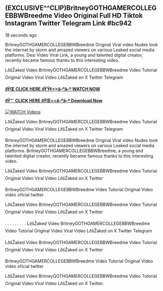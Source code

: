 ## (EXCLUSIVE^^CLIP)BritneyGOTHGAMERCOLLEGEBBWBreedme Video Original Full HD Tiktok Instagram Twitter Telegram Link #bc942

18 seconds ago

BritneyGOTHGAMERCOLLEGEBBWBreedme Original Viral video Nudes took the internet by storm and amazed viewers on various Leaked social media platforms. Desi Video Viral Link, a young and talented digital creator, recently became famous thanks to this interesting video.

LðšŽaked Video BritneyGOTHGAMERCOLLEGEBBWBreedme Video Tutorial Original Video Viral Video LðšŽaked on X Twitter Telegram

**[ðŸŒ CLICK HERE ðŸŸ¢==â–ºâ–º WATCH NOW](https://clips-mediaa.blogspot.com/2025/02/video-viral-download.html)**

**[ðŸ”´ CLICK HERE ðŸŒ==â–ºâ–º Download Now](https://clips-mediaa.blogspot.com/2025/02/video-viral-download.html)**

[![WATCH Videos](https://i.imgur.com/dJHk4Zq.gif)](https://clips-mediaa.blogspot.com/2025/02/video-viral-download.html)

LðšŽaked Video BritneyGOTHGAMERCOLLEGEBBWBreedme Video Tutorial Original Video Viral Video LðšŽaked on X Twitter Telegram

BritneyGOTHGAMERCOLLEGEBBWBreedme Original Viral video Nudes took the internet by storm and amazed viewers on various Leaked social media platforms. BritneyGOTHGAMERCOLLEGEBBWBreedme, a young and talented digital creator, recently became famous thanks to this interesting video.

LðšŽaked Video BritneyGOTHGAMERCOLLEGEBBWBreedme Video Tutorial Original Video Viral Video LðšŽaked on X Twitter

BritneyGOTHGAMERCOLLEGEBBWBreedme Video Tutorial Original Video video oficial twitter

LðšŽaked Video BritneyGOTHGAMERCOLLEGEBBWBreedme Video Tutorial Original Video Viral Video LðšŽaked on X Twitter

. . . . . . . . . LðšŽaked Video BritneyGOTHGAMERCOLLEGEBBWBreedme Video Tutorial Original Video Viral Video LðšŽaked on X Twitter Telegram

LðšŽaked Video BritneyGOTHGAMERCOLLEGEBBWBreedme Video Tutorial Original Video Viral Video LðšŽaked on X Twitter

BritneyGOTHGAMERCOLLEGEBBWBreedme Video Tutorial Original Video video oficial twitter

LðšŽaked Video BritneyGOTHGAMERCOLLEGEBBWBreedme Video Tutorial Original Video Viral Video LðšŽaked on X Twitter.